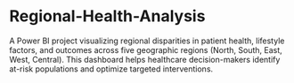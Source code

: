 # Regional-Health-Analysis
A Power BI project visualizing regional disparities in patient health, lifestyle factors, and outcomes across five geographic regions (North, South, East, West, Central). This dashboard helps healthcare decision-makers identify at-risk populations and optimize targeted interventions.
